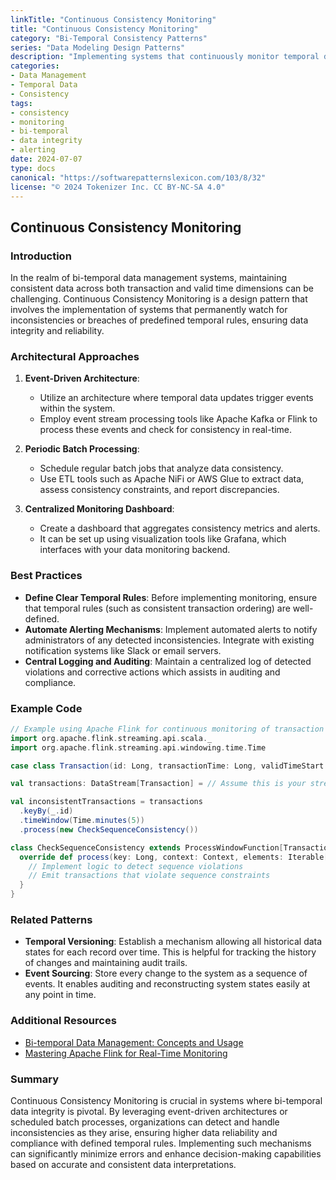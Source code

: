 ```yaml
---
linkTitle: "Continuous Consistency Monitoring"
title: "Continuous Consistency Monitoring"
category: "Bi-Temporal Consistency Patterns"
series: "Data Modeling Design Patterns"
description: "Implementing systems that continuously monitor temporal data for inconsistencies or violations of temporal rules."
categories:
- Data Management
- Temporal Data
- Consistency
tags:
- consistency
- monitoring
- bi-temporal
- data integrity
- alerting
date: 2024-07-07
type: docs
canonical: "https://softwarepatternslexicon.com/103/8/32"
license: "© 2024 Tokenizer Inc. CC BY-NC-SA 4.0"
---
```


## Continuous Consistency Monitoring

### Introduction

In the realm of bi-temporal data management systems, maintaining consistent data across both transaction and valid time dimensions can be challenging. Continuous Consistency Monitoring is a design pattern that involves the implementation of systems that permanently watch for inconsistencies or breaches of predefined temporal rules, ensuring data integrity and reliability.

### Architectural Approaches

1. **Event-Driven Architecture**: 
   - Utilize an architecture where temporal data updates trigger events within the system.
   - Employ event stream processing tools like Apache Kafka or Flink to process these events and check for consistency in real-time.

2. **Periodic Batch Processing**:
   - Schedule regular batch jobs that analyze data consistency.
   - Use ETL tools such as Apache NiFi or AWS Glue to extract data, assess consistency constraints, and report discrepancies.

3. **Centralized Monitoring Dashboard**:
   - Create a dashboard that aggregates consistency metrics and alerts.
   - It can be set up using visualization tools like Grafana, which interfaces with your data monitoring backend.

### Best Practices

- **Define Clear Temporal Rules**: Before implementing monitoring, ensure that temporal rules (such as consistent transaction ordering) are well-defined.
- **Automate Alerting Mechanisms**: Implement automated alerts to notify administrators of any detected inconsistencies. Integrate with existing notification systems like Slack or email servers.
- **Central Logging and Auditing**: Maintain a centralized log of detected violations and corrective actions which assists in auditing and compliance.

### Example Code

```scala
// Example using Apache Flink for continuous monitoring of transaction sequences
import org.apache.flink.streaming.api.scala._
import org.apache.flink.streaming.api.windowing.time.Time

case class Transaction(id: Long, transactionTime: Long, validTimeStart: Long, validTimeEnd: Long)

val transactions: DataStream[Transaction] = // Assume this is your stream of transactions

val inconsistentTransactions = transactions
  .keyBy(_.id)
  .timeWindow(Time.minutes(5))
  .process(new CheckSequenceConsistency())

class CheckSequenceConsistency extends ProcessWindowFunction[Transaction, Transaction, Long, TimeWindow] {
  override def process(key: Long, context: Context, elements: Iterable[Transaction], out: Collector[Transaction]): Unit = {
    // Implement logic to detect sequence violations
    // Emit transactions that violate sequence constraints
  }
}
```

### Related Patterns

- **Temporal Versioning**: Establish a mechanism allowing all historical data states for each record over time. This is helpful for tracking the history of changes and maintaining audit trails.
- **Event Sourcing**: Store every change to the system as a sequence of events. It enables auditing and reconstructing system states easily at any point in time.

### Additional Resources

- [Bi-temporal Data Management: Concepts and Usage](https://link-to-resource.com)
- [Mastering Apache Flink for Real-Time Monitoring](https://link-to-resource.com)

### Summary

Continuous Consistency Monitoring is crucial in systems where bi-temporal data integrity is pivotal. By leveraging event-driven architectures or scheduled batch processes, organizations can detect and handle inconsistencies as they arise, ensuring higher data reliability and compliance with defined temporal rules. Implementing such mechanisms can significantly minimize errors and enhance decision-making capabilities based on accurate and consistent data interpretations.
